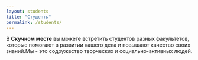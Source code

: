 ```yaml
---
layout: students
title: "Студенты"
permalink: /students/
---
```


В **Скучном месте** вы можете встретить студентов разных факультетов, которые помогают в развитии нашего дела и повышают качество своих знаний.Мы - это содружество творческих и социально-активных людей.<br> 
